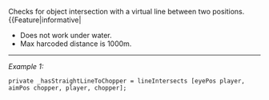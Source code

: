 Checks for object intersection with a virtual line between two positions.
{{Feature|informative|
* Does not work under water.
* Max harcoded distance is 1000m.


---
*Example 1:*
```sqf
private _hasStraightLineToChopper = lineIntersects [eyePos player, aimPos chopper, player, chopper];
```